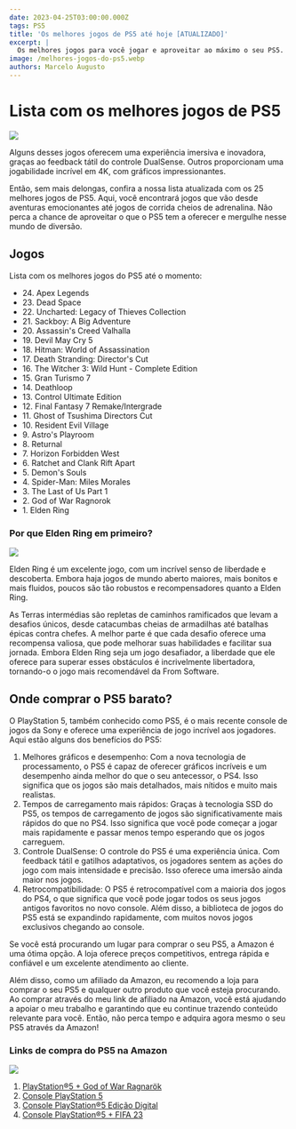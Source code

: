 ```yaml
---
date: 2023-04-25T03:00:00.000Z
tags: PS5
title: 'Os melhores jogos de PS5 até hoje [ATUALIZADO]'
excerpt: |
  Os melhores jogos para você jogar e aproveitar ao máximo o seu PS5.
image: /melhores-jogos-do-ps5.webp
authors: Marcelo Augusto
---
```


# Lista com os melhores jogos de PS5

![](/melhores-jogos-do-ps5.webp)

Alguns desses jogos oferecem uma experiência imersiva e inovadora, graças ao feedback tátil do controle DualSense. Outros proporcionam uma jogabilidade incrível em 4K, com gráficos impressionantes.

Então, sem mais delongas, confira a nossa lista atualizada com os 25 melhores jogos de PS5. Aqui, você encontrará jogos que vão desde aventuras emocionantes até jogos de corrida cheios de adrenalina. Não perca a chance de aproveitar o que o PS5 tem a oferecer e mergulhe nesse mundo de diversão.

## Jogos

Lista com os melhores jogos do PS5 até o momento:

* 24\. Apex Legends
* 23\. Dead Space
* 22\. Uncharted: Legacy of Thieves Collection
* 21\. Sackboy: A Big Adventure
* 20\. Assassin's Creed Valhalla
* 19\. Devil May Cry 5
* 18\. Hitman: World of Assassination
* 17\. Death Stranding: Director's Cut
* 16\. The Witcher 3: Wild Hunt - Complete Edition
* 15\. Gran Turismo 7
* 14\. Deathloop
* 13\. Control Ultimate Edition
* 12\. Final Fantasy 7 Remake/Intergrade
* 11\. Ghost of Tsushima Directors Cut
* 10\. Resident Evil Village
* 9\. Astro's Playroom
* 8\. Returnal
* 7\. Horizon Forbidden West
* 6\. Ratchet and Clank Rift Apart
* 5\. Demon's Souls
* 4\. Spider-Man: Miles Morales
* 3\. The Last of Us Part 1
* 2\. God of War Ragnorok
* 1\. Elden Ring

### Por que Elden Ring em primeiro?

![](/elden-ring.webp)

Elden Ring é um excelente jogo, com um incrível senso de liberdade e descoberta. Embora haja jogos de mundo aberto maiores, mais bonitos e mais fluidos, poucos são tão robustos e recompensadores quanto a Elden Ring.

As Terras intermédias são repletas de caminhos ramificados que levam a desafios únicos, desde catacumbas cheias de armadilhas até batalhas épicas contra chefes. A melhor parte é que cada desafio oferece uma recompensa valiosa, que pode melhorar suas habilidades e facilitar sua jornada. Embora Elden Ring seja um jogo desafiador, a liberdade que ele oferece para superar esses obstáculos é incrivelmente libertadora, tornando-o o jogo mais recomendável da From Software.

## Onde comprar o PS5 barato?

O PlayStation 5, também conhecido como PS5, é o mais recente console de jogos da Sony e oferece uma experiência de jogo incrível aos jogadores. Aqui estão alguns dos benefícios do PS5:

1. Melhores gráficos e desempenho: Com a nova tecnologia de processamento, o PS5 é capaz de oferecer gráficos incríveis e um desempenho ainda melhor do que o seu antecessor, o PS4. Isso significa que os jogos são mais detalhados, mais nítidos e muito mais realistas.
2. Tempos de carregamento mais rápidos: Graças à tecnologia SSD do PS5, os tempos de carregamento de jogos são significativamente mais rápidos do que no PS4. Isso significa que você pode começar a jogar mais rapidamente e passar menos tempo esperando que os jogos carreguem.
3. Controle DualSense: O controle do PS5 é uma experiência única. Com feedback tátil e gatilhos adaptativos, os jogadores sentem as ações do jogo com mais intensidade e precisão. Isso oferece uma imersão ainda maior nos jogos.
4. Retrocompatibilidade: O PS5 é retrocompatível com a maioria dos jogos do PS4, o que significa que você pode jogar todos os seus jogos antigos favoritos no novo console. Além disso, a biblioteca de jogos do PS5 está se expandindo rapidamente, com muitos novos jogos exclusivos chegando ao console.

Se você está procurando um lugar para comprar o seu PS5, a Amazon é uma ótima opção. A loja oferece preços competitivos, entrega rápida e confiável e um excelente atendimento ao cliente.

Além disso, como um afiliado da Amazon, eu recomendo a loja para comprar o seu PS5 e qualquer outro produto que você esteja procurando. Ao comprar através do meu link de afiliado na Amazon, você está ajudando a apoiar o meu trabalho e garantindo que eu continue trazendo conteúdo relevante para você. Então, não perca tempo e adquira agora mesmo o seu PS5 através da Amazon!

### Links de compra do PS5 na Amazon

![](</playStation5 -com-god-of-war-ragnarok.webp>)

1. [PlayStation®5 + God of War Ragnarök](https://amzn.to/3NcRX2e)
2. [Console PlayStation 5](https://amzn.to/3Lv5W29)
3. [Console PlayStation®5 Edição Digital](https://amzn.to/3LungEu)
4. [Console PlayStation®5 + FIFA 23](https://amzn.to/3Ls8fTk)
